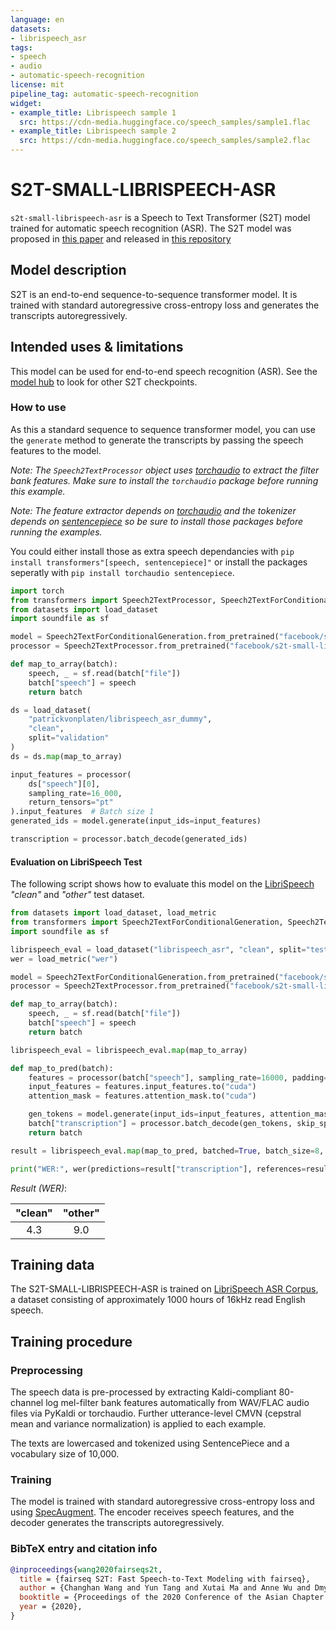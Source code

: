 ```yaml
---
language: en
datasets:
- librispeech_asr
tags:
- speech
- audio
- automatic-speech-recognition
license: mit
pipeline_tag: automatic-speech-recognition
widget:
- example_title: Librispeech sample 1
  src: https://cdn-media.huggingface.co/speech_samples/sample1.flac
- example_title: Librispeech sample 2
  src: https://cdn-media.huggingface.co/speech_samples/sample2.flac
---
```



# S2T-SMALL-LIBRISPEECH-ASR

`s2t-small-librispeech-asr` is a Speech to Text Transformer (S2T) model trained for automatic speech recognition (ASR).
The S2T model was proposed in [this paper](https://arxiv.org/abs/2010.05171) and released in
[this repository](https://github.com/pytorch/fairseq/tree/master/examples/speech_to_text)


## Model description

S2T is an end-to-end sequence-to-sequence transformer model. It is trained with standard
autoregressive cross-entropy loss and generates the transcripts autoregressively.

## Intended uses & limitations

This model can be used for end-to-end speech recognition (ASR).
See the [model hub](https://huggingface.co/models?filter=speech_to_text) to look for other S2T checkpoints.


### How to use

As this a standard sequence to sequence transformer model, you can use the `generate` method to generate the
transcripts by passing the speech features to the model.

*Note: The `Speech2TextProcessor` object uses [torchaudio](https://github.com/pytorch/audio)  to extract the
filter bank features. Make sure to install the `torchaudio` package before running this example.*

*Note: The feature extractor depends on [torchaudio](https://github.com/pytorch/audio) and the tokenizer depends on [sentencepiece](https://github.com/google/sentencepiece)
so be sure to install those packages before running the examples.*

You could either install those as extra speech dependancies with
`pip install transformers"[speech, sentencepiece]"` or install the packages seperatly 
with `pip install torchaudio sentencepiece`.


```python
import torch
from transformers import Speech2TextProcessor, Speech2TextForConditionalGeneration
from datasets import load_dataset
import soundfile as sf

model = Speech2TextForConditionalGeneration.from_pretrained("facebook/s2t-small-librispeech-asr")
processor = Speech2TextProcessor.from_pretrained("facebook/s2t-small-librispeech-asr")

def map_to_array(batch):
    speech, _ = sf.read(batch["file"])
    batch["speech"] = speech
    return batch

ds = load_dataset(
    "patrickvonplaten/librispeech_asr_dummy",
    "clean",
    split="validation"
)
ds = ds.map(map_to_array)

input_features = processor(
    ds["speech"][0],
    sampling_rate=16_000,
    return_tensors="pt"
).input_features  # Batch size 1
generated_ids = model.generate(input_ids=input_features)

transcription = processor.batch_decode(generated_ids)
```

#### Evaluation on LibriSpeech Test

The following script shows how to evaluate this model on the [LibriSpeech](https://huggingface.co/datasets/librispeech_asr)
*"clean"* and *"other"* test dataset.

```python
from datasets import load_dataset, load_metric
from transformers import Speech2TextForConditionalGeneration, Speech2TextProcessor
import soundfile as sf

librispeech_eval = load_dataset("librispeech_asr", "clean", split="test")  # change to "other" for other test dataset
wer = load_metric("wer")

model = Speech2TextForConditionalGeneration.from_pretrained("facebook/s2t-small-librispeech-asr").to("cuda")
processor = Speech2TextProcessor.from_pretrained("facebook/s2t-small-librispeech-asr", do_upper_case=True)

def map_to_array(batch):
    speech, _ = sf.read(batch["file"])
    batch["speech"] = speech
    return batch

librispeech_eval = librispeech_eval.map(map_to_array)

def map_to_pred(batch):
    features = processor(batch["speech"], sampling_rate=16000, padding=True, return_tensors="pt")
    input_features = features.input_features.to("cuda")
    attention_mask = features.attention_mask.to("cuda")

    gen_tokens = model.generate(input_ids=input_features, attention_mask=attention_mask)
    batch["transcription"] = processor.batch_decode(gen_tokens, skip_special_tokens=True)
    return batch

result = librispeech_eval.map(map_to_pred, batched=True, batch_size=8, remove_columns=["speech"])

print("WER:", wer(predictions=result["transcription"], references=result["text"]))
```

*Result (WER)*:

| "clean" | "other" |
|:-------:|:-------:|
| 4.3     | 9.0     |



## Training data

The S2T-SMALL-LIBRISPEECH-ASR is trained on [LibriSpeech ASR Corpus](https://www.openslr.org/12), a dataset consisting of
approximately 1000 hours of 16kHz read English speech.


## Training procedure

### Preprocessing

The speech data is pre-processed by extracting Kaldi-compliant 80-channel log mel-filter bank features automatically from
WAV/FLAC audio files via PyKaldi or torchaudio. Further utterance-level CMVN (cepstral mean and variance normalization)
is applied to each example.

The texts are lowercased and tokenized using SentencePiece and a vocabulary size of 10,000.


### Training

The model is trained with standard autoregressive cross-entropy loss and using [SpecAugment](https://arxiv.org/abs/1904.08779).
The encoder receives speech features, and the decoder generates the transcripts autoregressively.


### BibTeX entry and citation info

```bibtex
@inproceedings{wang2020fairseqs2t,
  title = {fairseq S2T: Fast Speech-to-Text Modeling with fairseq},
  author = {Changhan Wang and Yun Tang and Xutai Ma and Anne Wu and Dmytro Okhonko and Juan Pino},
  booktitle = {Proceedings of the 2020 Conference of the Asian Chapter of the Association for Computational Linguistics (AACL): System Demonstrations},
  year = {2020},
}

```